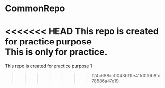 # CommonRepo
<<<<<<< HEAD
This repo is created for practice purpose  
This is only for practice.
=======
This repo is created for practice purpose 1 
>>>>>>> f24c688dc0043b11fe41fd0f0b8fd78586a47e19
